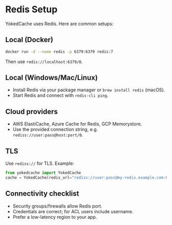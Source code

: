 # Redis Setup

YokedCache uses Redis. Here are common setups:

## Local (Docker)

```bash
docker run -d --name redis -p 6379:6379 redis:7
```

Then use `redis://localhost:6379/0`.

## Local (Windows/Mac/Linux)

- Install Redis via your package manager or `brew install redis` (macOS).
- Start Redis and connect with `redis-cli ping`.

## Cloud providers

- AWS ElastiCache, Azure Cache for Redis, GCP Memorystore.
- Use the provided connection string, e.g. `rediss://user:pass@host:port/0`.

## TLS

Use `rediss://` for TLS. Example:

```python
from yokedcache import YokedCache
cache = YokedCache(redis_url="rediss://user:pass@my-redis.example.com:6380/0")
```

## Connectivity checklist

- Security groups/firewalls allow Redis port.
- Credentials are correct; for ACL users include username.
- Prefer a low-latency region to your app.
